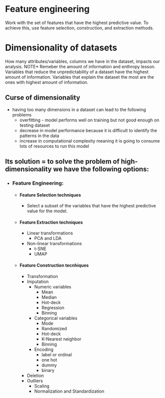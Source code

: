 # Feature engineering
Work with the set of features that have the highest predictive value. To achieve this, use feature selection, construction, and extraction methods.
# Dimensionality of datasets
How many attributes/variables, columns we have in the dataset, impacts our analysis. 
NOTE*
Remeber the amount of information and enthropy lesson. Variables that reduce the unpredictability of a dataset have the highest amount of information. Variables that explain the dataset the most are the ones with highest amount of information.
## Curse of dimensionality
- having too many dimensions in a dataset can lead to the following problems
  - overfitting - model performs well on training but not good enough on testing dataset
  - decrease in model performance because it is difficult to identify the patterns in the data
  - increase in computational complexity meaning it is going to consume lots of resources to run this model
## Its solution = to solve the problem of high-dimensionality we have the following options:
- ### Feature Engineering: 
    - #### Feature Selection techniques
      - Select a subset of the variables that have the highest predictive value for the model.  
    - #### Feature Extraction techniques
      - Linear transformations
        - PCA and LDA
      - Non-linear transformations
        - t-SNE
        - UMAP
    - #### Feature Construction tecnhiques
      - Transformation
      - Imputation
        - Numeric variables
          - Mean
          - Median
          - Hot-deck
          - Regression
          - Binning
        - Categorical variables
          - Mode
          - Randomized
          - Hot-deck
          - K-Nearest neighbor
          - Binning
        - Encoding
          - label or ordinal 
          - one hot
          - dummy
          - binary
      - Deletion
      - Outliers
        - Scaling
        - Normalization and Standardization